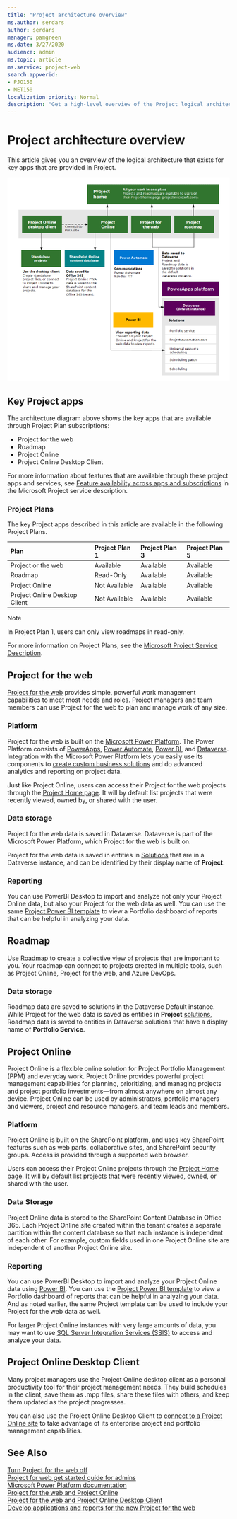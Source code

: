 ```yaml
---
title: "Project architecture overview"
ms.author: serdars
author: serdars
manager: pamgreen
ms.date: 3/27/2020
audience: admin
ms.topic: article
ms.service: project-web
search.appverid: 
- PJO150
- MET150
localization_priority: Normal
description: "Get a high-level overview of the Project logical architecture."
---
```


# Project architecture overview

This article gives you an overview of the logical architecture that exists for key apps that are provided in Project.



![Project logical architecture diagram](media/project-architecture-overview-early-version.png)







## Key Project apps 

The architecture diagram above shows the key apps that are available through Project Plan subscriptions: 


- Project for the web
- Roadmap
- Project Online
- Project Online Desktop Client

For more information about features that are available through these project apps and services, see [Feature availability across apps and subscriptions](https://docs.microsoft.com/office365/servicedescriptions/project-online-service-description/project-online-service-description#microsoft-project-subscriptions) in the Microsoft Project service description.  

### Project Plans

The key Project apps described in this article are available in the following Project Plans.

|**Plan**|**Project Plan 1**|**Project Plan 3**|**Project Plan 5**|
|:-----|:-----|:-----|:----|
|Project or the web  <br/> |Available  <br/> |Available  |Available|
|Roadmap <br/>| Read-Only | Available|Available |
|Project Online <br/> |Not Available  <br/> |Available| Available|
|Project Online Desktop Client<br/> |  Not Available<br/> |Available | Available|


> [!Note] 
> In Project Plan 1, users can only view roadmaps in read-only. 

For more information on Project Plans, see the [Microsoft Project Service Description](https://docs.microsoft.com/office365/servicedescriptions/project-online-service-description/project-online-service-description).

## Project for the web
[Project for the web](https://support.microsoft.com/office/what-is-project-for-the-web-c19b2421-3c9d-4037-97c6-f66b6e1d2eb5?ui=en-us&rs=en-us&ad=us) provides simple, powerful work management capabilities to meet most needs and roles. Project managers and team members can use Project for the web to plan and manage work of any size. 

### Platform
Project for the web is built on the [Microsoft Power Platform](https://powerplatform.microsoft.com). The Power Platform consists of [PowerApps](https://docs.microsoft.com/powerapps/powerapps-overview), [Power Automate](https://docs.microsoft.com/power-automate/getting-started), [Power BI](https://docs.microsoft.com/power-bi/fundamentals/power-bi-overview), and [Dataverse](https://docs.microsoft.com/powerapps/maker/common-data-service/data-platform-intro). Integration with the Microsoft Power Platform lets you easily use its components to [create custom business solutions](https://developer.microsoft.com/project/blogs/developing-applications-and-reports-using-the-new-project/) and do advanced analytics and reporting on project data.

Just like Project Online, users can access their Project for the web projects through the [Project Home page](https://support.office.com/article/get-started-with-project-home-a3b38418-35e7-4df4-8e4a-ba6a4fa0562a).  It will by default list projects that were recently viewed, owned by, or shared with the user.

### Data storage
Project for the web data is saved in Dataverse. Dataverse is part of the Microsoft Power Platform, which Project for the web is built on.  

Project for the web  data is saved in entities in [Solutions](https://docs.microsoft.com/powerapps/maker/common-data-service/solutions-overview) that are in a Dataverse instance, and can be identified by their display name of **Project**. 


### Reporting
You can use PowerBI Desktop to import and analyze not only your Project Online data, but also your Project for the web data as well. You can use the same [Project Power BI template](https://docs.microsoft.com/project-for-the-web/connect-to-project-for-the-web-data-through-powerbi-desktop) to view a Portfolio dashboard of reports that can be helpful in analyzing your data.


## Roadmap
Use [Roadmap](https://support.office.com/article/Video-Welcome-to-Roadmap-57764149-51b8-468f-a50d-9ea6a4fd835a) to create a collective view of projects that are important to you. Your roadmap can connect to projects created in multiple tools, such as Project Online, Project for the web, and Azure DevOps.  

### Data storage
Roadmap data are saved to solutions in the Dataverse Default instance. While Project for the web data is saved as entities in  **Project** [solutions](https://docs.microsoft.com/powerapps/maker/common-data-service/solutions-overview), Roadmap data is saved to entities in Dataverse solutions that have a display name of **Portfolio Service**.

## Project Online

Project Online is a flexible online solution for Project Portfolio Management (PPM) and everyday work. Project Online provides powerful project management capabilities for planning, prioritizing, and managing projects and project portfolio investments—from almost anywhere on almost any device. Project Online can be used by administrators, portfolio managers and viewers, project and resource managers, and team leads and members. 

### Platform
Project Online is built on the SharePoint platform, and uses key SharePoint features such as web parts, collaborative sites, and SharePoint security groups.  Access is provided through a supported web browser. 

Users can access their Project Online projects through the [Project Home page](https://support.office.com/article/get-started-with-project-home-a3b38418-35e7-4df4-8e4a-ba6a4fa0562a).  It will by default list projects that were recently viewed, owned, or shared with the user.

### Data Storage
Project Online data is stored to the SharePoint Content Database in Office 365. Each Project Online site created within the tenant creates a separate partition within the content database so that each instance is independent of each other. For example, custom fields used in one Project Online site are independent of another Project Online site. 

### Reporting 
You can use PowerBI Desktop to import and analyze your Project Online data using [Power BI](https://docs.microsoft.com/projectonline/tune-project-online-performance#powerbi). You can use the [Project Power BI template](https://docs.microsoft.com/project-for-the-web/connect-to-project-for-the-web-data-through-powerbi-desktop) to view a Portfolio dashboard of reports that can be helpful in analyzing your data. And as noted earlier, the same Project template can be used to include your Project for the web data as well.

For larger Project Online instances with very large amounts of data, you may want to use [SQL Server Integration Services (SSIS)](https://docs.microsoft.com/projectonline/tune-project-online-performance#sql-server-integration-services-ssis) to access and analyze your data.

## Project Online Desktop Client

Many project managers use the Project Online desktop client as a personal productivity tool for their project management needs. They build schedules in the client, save them as .mpp files, share these files with others, and keep them updated as the project progresses.

 You can also use the Project Online Desktop Client to [connect to a Project Online site](https://docs.microsoft.com/projectonline/connect-to-project-online-with-the-project-online-desktop-client) to take advantage of its enterprise project and portfolio management capabilities.






## See Also
  
[Turn Project for the web off](turn-project-for-the-web-off.md)</br>
[Project for web get started guide for admins](project-for-the-web-get-started-guide-for-admins.md)</br>
[Microsoft Power Platform documentation](https://docs.microsoft.com/power-platform/)</br>
[Project for the web and Project Online](https://support.microsoft.com/office/project-for-the-web-and-project-online-6569170c-5c8e-474e-a7f0-642872f62f8a?ui=en-us&rs=en-us&ad=us)</br>
[Project for the web and Project Online Desktop Client](https://support.office.com/article/project-for-the-web-and-project-online-desktop-client-2dd7583c-eb34-467f-bf63-607bdc816e20)</br>
[Develop applications and reports for the new Project for the web](https://developer.microsoft.com/project/blogs/developing-applications-and-reports-using-the-new-project/)




